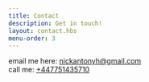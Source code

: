 ```yaml
---
title: Contact
description: Get in touch!
layout: contact.hbs
menu-order: 3
---
```


email me here: <nickantonyh@gmail.com>  
call me: [+447751435710](tel:+447751435710)
